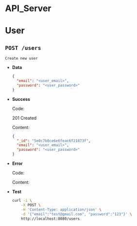 # API_Server

# User

## `POST /users`

    Create new user

- **Data**

  ```json
  {
    "email": "<user_email>",
    "password": "<user_password>"
  }
  ```

- **Success**

  Code:

  201 Created

  Content:

  ```json
  {
    "_id": "5e0c7b0ce6e6feac6f21873f",
    "email": "<user_email>",
    "password": "<user_password>"
  }
  ```

- **Error**

  Code:

  Content:

- **Test**

  ```bash
  curl -i \
      -X POST \
      -H 'Content-Type: application/json' \
      -d '{"email":"test@gmail.com", "password":"123"}' \
      http://localhost:8080/users
  ```
